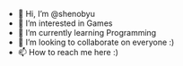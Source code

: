 - 👋 Hi, I’m @shenobyu
- 👀 I’m interested in Games
- 🌱 I’m currently learning Programming
- 💞️ I’m looking to collaborate on everyone :)
- 📫 How to reach me here :)

<!---
shenobyu/shenobyu is a ✨ special ✨ repository because its `README.md` (this file) appears on your GitHub profile.
You can click the Preview link to take a look at your changes.
--->

